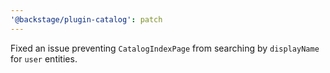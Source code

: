 ```yaml
---
'@backstage/plugin-catalog': patch
---
```


Fixed an issue preventing `CatalogIndexPage` from searching by `displayName` for `user` entities.
